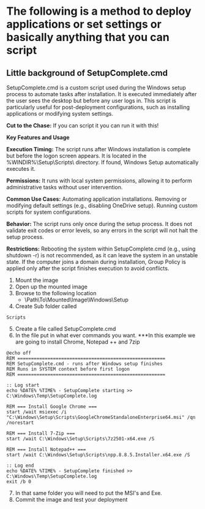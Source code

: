 # The following is a method to deploy applications or set settings or basically anything that you can script
## Little background of SetupComplete.cmd


SetupComplete.cmd is a custom script used during the Windows setup process to automate tasks after installation. It is executed immediately after the user sees the desktop but before any user logs in. This script is particularly useful for post-deployment configurations, such as installing applications or modifying system settings.

**Cut to the Chase:** If you can script it you can run it with this!

**Key Features and Usage**

**Execution Timing:** The script runs after Windows installation is complete but before the logon screen appears. It is located in the %WINDIR%\Setup\Scripts\ directory. If found, Windows Setup automatically executes it.

**Permissions:** It runs with local system permissions, allowing it to perform administrative tasks without user intervention.

**Common Use Cases:** Automating application installations. Removing or modifying default settings (e.g., disabling OneDrive setup). Running custom scripts for system configurations.

**Behavior:** The script runs only once during the setup process. It does not validate exit codes or error levels, so any errors in the script will not halt the setup process.

**Restrictions:** Rebooting the system within SetupComplete.cmd (e.g., using shutdown -r) is not recommended, as it can leave the system in an unstable state. If the computer joins a domain during installation, Group Policy is applied only after the script finishes execution to avoid conflicts.


1. Mount the image
2. Open up the mounted image
3. Browse to the following location
    - \Path\To\Mounted\Image\Windows\Setup
4. Create Sub folder called
```
Scripts
```
5. Create a file called SetupComplete.cmd
6. In the file put in what ever commands you want.
***In this example we are going to install Chrome, Notepad ++ and 7zip

```
@echo off
REM ======================================================
REM SetupComplete.cmd - runs after Windows setup finishes
REM Runs in SYSTEM context before first logon
REM ======================================================

:: Log start
echo %DATE% %TIME% - SetupComplete starting >> C:\Windows\Temp\SetupComplete.log

REM === Install Google Chrome ===
start /wait msiexec /i "C:\Windows\Setup\Scripts\GoogleChromeStandaloneEnterprise64.msi" /qn /norestart

REM === Install 7-Zip ===
start /wait C:\Windows\Setup\Scripts\7z2501-x64.exe /S

REM === Install Notepad++ ===
start /wait C:\Windows\Setup\Scripts\npp.8.8.5.Installer.x64.exe /S

:: Log end
echo %DATE% %TIME% - SetupComplete finished >> C:\Windows\Temp\SetupComplete.log
exit /b 0
```
7. In that same folder you will need to put the MSI's and Exe. 
8. Commit the image and test your deployment